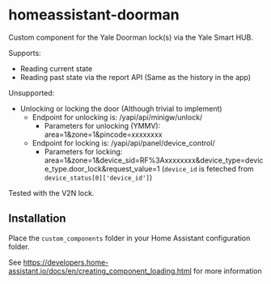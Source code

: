 # homeassistant-doorman
Custom component for the Yale Doorman lock(s) via the Yale Smart HUB.

Supports:
 * Reading current state
 * Reading past state via the report API (Same as the history in the app)

Unsupported:
* Unlocking or locking the door (Although trivial to implement)
  * Endpoint for unlocking is: /yapi/api/minigw/unlock/
    * Parameters for unlocking (YMMV): area=1&zone=1&pincode=xxxxxxxx
  * Endpoint for locking is: /yapi/api/panel/device_control/
    * Parameters for locking: area=1&zone=1&device_sid=RF%3Axxxxxxxx&device_type=device_type.door_lock&request_value=1 (`device_id` is feteched from `device_status[0]['device_id']`)

Tested with the V2N lock.

## Installation

Place the `custom_components` folder in your Home Assistant configuration folder.

See https://developers.home-assistant.io/docs/en/creating_component_loading.html for more information

